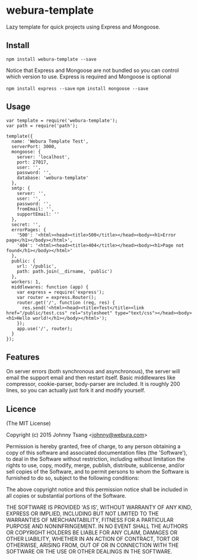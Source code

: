 # webura-template
Lazy template for quick projects using Express and Mongoose. 

## Install
`npm install webura-template --save`

Notice that Express and Mongoose are not bundled so you can control which version to use.
Express is required and Mongoose is optional

`npm install express --save`
`npm install mongoose --save`

## Usage
```
var template = require('webura-template');
var path = require('path');

template({
  name: 'Webura Template Test',
  serverPort: 3000,
  mongoose: {
    server: 'localhost',
    port: 27017,
    user: '',
    password: '',
    database: 'webura-template'
  },
  smtp: {
    server: '',
    user: '',
    password: '',
    fromEmail: '',
    supportEmail: ''
  },
  secret: '',
  errorPages: {
    '500': '<html><head><title>500</title></head><body><h1>Error page</h1></body></html>',
    '404': '<html><head><title>404</title></head><body><h1>Page not found</h1></body></html>'
  },
  public: {
    url: '/public',
    path: path.join(__dirname, 'public')
  },
  workers: 1,
  middlewares: function (app) {
    var express = require('express');
    var router = express.Router();
    router.get('/', function (req, res) {
      res.send('<html><head><title>Test</title><link href="/public/test.css" rel="stylesheet" type="text/css"></head><body><h1>Hello world!</h1></body></html>');
    });
    app.use('/', router);
  }
});
```

## Features
On server errors (both synchronous and asynchronous), the server will email the support email and then restart itself.
Basic middlewares like compressor, cookie-parser, body-parser are included. It is roughly 200 lines, so you can actually just fork it and modify yourself.


## Licence
(The MIT License)

Copyright (c) 2015 Johnny Tsang &lt;johnny@webura.com&gt;

Permission is hereby granted, free of charge, to any person obtaining
a copy of this software and associated documentation files (the
'Software'), to deal in the Software without restriction, including
without limitation the rights to use, copy, modify, merge, publish,
distribute, sublicense, and/or sell copies of the Software, and to
permit persons to whom the Software is furnished to do so, subject to
the following conditions:

The above copyright notice and this permission notice shall be
included in all copies or substantial portions of the Software.

THE SOFTWARE IS PROVIDED 'AS IS', WITHOUT WARRANTY OF ANY KIND,
EXPRESS OR IMPLIED, INCLUDING BUT NOT LIMITED TO THE WARRANTIES OF
MERCHANTABILITY, FITNESS FOR A PARTICULAR PURPOSE AND NONINFRINGEMENT.
IN NO EVENT SHALL THE AUTHORS OR COPYRIGHT HOLDERS BE LIABLE FOR ANY
CLAIM, DAMAGES OR OTHER LIABILITY, WHETHER IN AN ACTION OF CONTRACT,
TORT OR OTHERWISE, ARISING FROM, OUT OF OR IN CONNECTION WITH THE
SOFTWARE OR THE USE OR OTHER DEALINGS IN THE SOFTWARE.